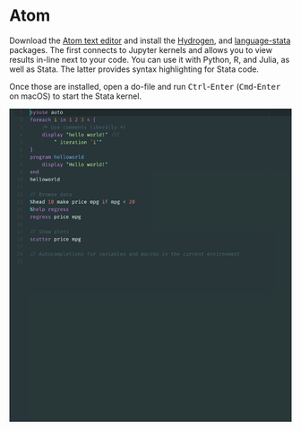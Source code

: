 # Atom

Download the [Atom text editor](https://atom.io) and install the
[Hydrogen](https://atom.io/packages/hydrogen), and
[language-stata](https://atom.io/packages/language-stata) packages. The first
connects to Jupyter kernels and allows you to view results in-line
next to your code. You can use it with Python, R, and Julia, as well as Stata. The latter provides syntax highlighting for Stata code.

Once those are installed, open a do-file and run <kbd>Ctrl</kbd>-<kbd>Enter</kbd> (<kbd>Cmd</kbd>-<kbd>Enter</kbd> on macOS) to start the Stata kernel.

![](../img/stata_kernel_example.gif)
